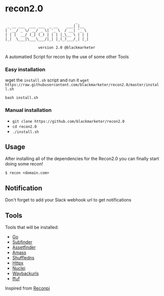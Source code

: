 # recon2.0
```
                                _
 _ __ ___  ___ ___  _ __    ___| |__
| '__/ _ \/ __/ _ \| '_ \  / __| '_ \
| | |  __/ (_| (_) | | | |_\__ \ | | |
|_|  \___|\___\___/|_| |_(_)___/_| |_|

               version 2.0 @blackmarketer
```
A automatied Script for recon by the use of some other Tools

### Easy installation
wget the `install.sh` script and run it
`wget https://raw.githubusercontent.com/blackmarketer/recon2.0/master/install.sh`

`bash install.sh`

### Manual installation
- `git clone https://github.com/blackmarketer/recon2.0`
 - `cd recon2.0`
 - `./install.sh`
## Usage

After installing all of the dependencies for the Recon2.0 you can finally start doing some recon!

```
$ recon <domain.com>
```
## Notification

Don't forget to add your Slack webhook url to get notifications
## Tools

Tools that will be installed:
- [Go](https://github.com/golang)
- [Subfinder](https://github.com/projectdiscovery/subfinder)
- [Assetfinder](https://github.com/tomnomnom/assetfinder)
- [Amass](https://github.com/OWASP/Amass)
- [Shuffledns](https://github.com/projectdiscovery/shuffledns)
- [Httpx](https://github.com/projectdiscovery/httpx)
- [Nuclei](https://github.com/projectdiscovery/nuclei)
- [Waybackurls](https://github.com/tomnomnom/waybackurls)
- [ffuf](https://github.com/ffuf/ffuf)

Inspired from [Reconpi](https://github.com/x1mdev/ReconPi)
